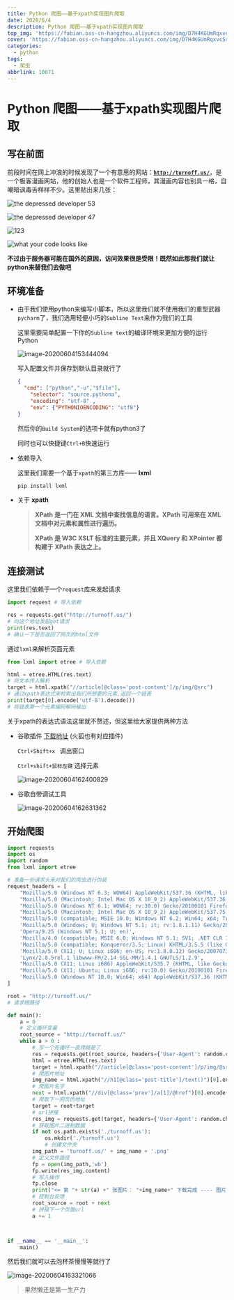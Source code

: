 ```yaml
---
title: Python 爬图——基于xpath实现图片爬取
date: 2020/6/4
description: Python 爬图——基于xpath实现图片爬取
top_img: 'https://fabian.oss-cn-hangzhou.aliyuncs.com/img/D7H4KGUmRqxvcSr.jpg'
cover: 'https://fabian.oss-cn-hangzhou.aliyuncs.com/img/D7H4KGUmRqxvcSr.jpg'
categories:
  - python
tags:
  - 爬虫
abbrlink: 10071
---
```




# Python 爬图——基于xpath实现图片爬取

## 写在前面

前段时间在网上冲浪的时候发现了一个有意思的网站：[**`http://turnoff.us/`**](http://turnoff.us/)，是一个极客漫画网站，他的创始人也是一个软件工程师，其漫画内容也别具一格，自嘲暗讽毒舌样样不少。这里贴出来几张：

![the depressed developer 53](https://fabian.oss-cn-hangzhou.aliyuncs.com/img/KGVke6pAaT4vmRQ.png)

![the depressed developer 47](https://fabian.oss-cn-hangzhou.aliyuncs.com/img/7o35TZ6FdYXtalm.png)



![123](https://fabian.oss-cn-hangzhou.aliyuncs.com/img/gP1uoLbZxkpKcAX.png)

![what your code looks like](https://fabian.oss-cn-hangzhou.aliyuncs.com/img/dDRpqIvsEtOLeSQ.png)

**不过由于服务器可能在国外的原因，访问效果很是受限！既然如此那我们就让python来替我们去做吧**

## 环境准备

- 由于我们使用python来编写小脚本，所以这里我们就不使用我们的重型武器`pycharm`了，我们选用轻便小巧的`Subline Text`来作为我们的工具

  这里需要简单配置一下你的`Subline text`的编译环境来更加方便的运行 Python

  ![image-20200604153444094](https://fabian.oss-cn-hangzhou.aliyuncs.com/img/TuKRAi5ph3jwkSY.png)

  写入配置文件并保存到默认目录就行了

  ~~~json
  {
  	"cmd": ["python","-u","$file"],
      "selector": "source.pythona",
      "encoding": "utf-8" ,
      "env": {"PYTHONIOENCODING": "utf8"}
  }
  ~~~

  然后你的`Build System`的选项卡就有python3了

  同时也可以快捷键`Ctrl+B`快速运行

- 依赖导入

  这里我们需要一个基于`xpath`的第三方库—— **lxml**

  ~~~bash
  pip install lxml
  ~~~

- 关于 **xpath**

  > **XPath 是一门在 XML 文档中查找信息的语言。XPath 可用来在 XML 文档中对元素和属性进行遍历。**
  >
  > **XPath 是 W3C XSLT 标准的主要元素，并且 XQuery 和 XPointer 都构建于 XPath 表达之上。**

## 连接测试

这里我们依赖于一个`request`库来发起请求

~~~python
import request # 导入依赖

res = requests.get("http://turnoff.us/")
# 向这个地址发起get请求
print(res.text)
# 确认一下是否返回了网页的html文件
~~~

通过`lxml`来解析页面元素

~~~python
from lxml import etree # 导入依赖

html = etree.HTML(res.text)
# 将文本传入解析
target = html.xpath("//article[@class='post-content']/p/img/@src")
# 通过xpath表达式来检索出我们所想要的元素,返回一个链表
print(target[0].encode('utf-8').decode())
# 将链表第一个元素编码解码输出
~~~

关于xpath的表达式语法这里就不赘述，但这里给大家提供两种方法

- 谷歌插件 [下载地址](https://chrome.zzzmh.cn/#index) (火狐也有对应插件)

  `Ctrl+Shift+x `   调出窗口

  `Ctrl+shift+鼠标左键`   选择元素

  ![image-20200604162400829](https://fabian.oss-cn-hangzhou.aliyuncs.com/img/utEmh97SMFc1Jr3.png)

  

- 谷歌自带调试工具

  ![image-20200604162631362](https://fabian.oss-cn-hangzhou.aliyuncs.com/img/HuTs1yLadOV4cAB.png)

## 开始爬图

~~~python
import requests
import os
import random
from lxml import etree

# 准备一些请求头来对我们的爬虫进行伪装
request_headers = [
    "Mozilla/5.0 (Windows NT 6.3; WOW64) AppleWebKit/537.36 (KHTML, like Gecko) Chrome/39.0.2171.95 Safari/537.36",
    "Mozilla/5.0 (Macintosh; Intel Mac OS X 10_9_2) AppleWebKit/537.36 (KHTML, like Gecko) Chrome/35.0.1916.153 Safari/537.36",
    "Mozilla/5.0 (Windows NT 6.1; WOW64; rv:30.0) Gecko/20100101 Firefox/30.0",
    "Mozilla/5.0 (Macintosh; Intel Mac OS X 10_9_2) AppleWebKit/537.75.14 (KHTML, like Gecko) Version/7.0.3 Safari/537.75.14",
    "Mozilla/5.0 (compatible; MSIE 10.0; Windows NT 6.2; Win64; x64; Trident/6.0)",
    'Mozilla/5.0 (Windows; U; Windows NT 5.1; it; rv:1.8.1.11) Gecko/20071127 Firefox/2.0.0.11',
    'Opera/9.25 (Windows NT 5.1; U; en)',
    'Mozilla/4.0 (compatible; MSIE 6.0; Windows NT 5.1; SV1; .NET CLR 1.1.4322; .NET CLR 2.0.50727)',
    'Mozilla/5.0 (compatible; Konqueror/3.5; Linux) KHTML/3.5.5 (like Gecko) (Kubuntu)',
    'Mozilla/5.0 (X11; U; Linux i686; en-US; rv:1.8.0.12) Gecko/20070731 Ubuntu/dapper-security Firefox/1.5.0.12',
    'Lynx/2.8.5rel.1 libwww-FM/2.14 SSL-MM/1.4.1 GNUTLS/1.2.9',
    "Mozilla/5.0 (X11; Linux i686) AppleWebKit/535.7 (KHTML, like Gecko) Ubuntu/11.04 Chromium/16.0.912.77 Chrome/16.0.912.77 Safari/535.7",
    "Mozilla/5.0 (X11; Ubuntu; Linux i686; rv:10.0) Gecko/20100101 Firefox/10.0",
    'Mozilla/5.0 (Windows NT 10.0; Win64; x64) AppleWebKit/537.36 (KHTML, like Gecko) Chrome/54.0.2840.99 Safari/537.36'
]

root = "http://turnoff.us/"
# 请求根路径

def main():
	a = 0
    # 定义循环变量
	root_source = "http://turnoff.us/"
	while a > 0 :
        # 写一个死循环一直爬就是了
		res = requests.get(root_source, headers={'User-Agent': random.choice(request_headers)})
		html = etree.HTML(res.text)
		target = html.xpath("//article[@class='post-content']/p/img/@src")[0].encode('utf-8').decode()[1:]
        # 爬图片地址
		img_name = html.xpath("//h1[@class='post-title']/text()")[0].encode('utf-8').decode()[2:]
        # 爬图片名字
		next = html.xpath("//div[@class='prev']/a[1]/@href")[0].encode('utf-8').decode()[1:]
        # 爬取下一网页的地址
		target = root+target
        # url拼接
		res_img = requests.get(target, headers={'User-Agent': random.choice(request_headers)})
        # 获取图片二进制数据
		if not os.path.exists('./turnoff.us'):
			os.mkdir('./turnoff.us')
            # 创建文件夹
		img_path = 'turnoff.us/' + img_name + '.png'
        # 定义文件路径
		fp = open(img_path,'wb')
		fp.write(res_img.content)
        # 写入操作
		fp.close
		print("<= 第 "+ str(a) +" 张图片： "+img_name+" 下载完成 ---- 图片来源： "+target+"==>")
        # 控制台反馈
		root_source = root + next
        # 拼接下一个页面url
		a += 1



if __name__ == '__main__':
	main()
~~~

然后我们就可以去泡杯茶慢慢等就行了

![image-20200604163321066](https://fabian.oss-cn-hangzhou.aliyuncs.com/img/ErhzSHktQ6WJLnu.png)

>果然懒还是第一生产力